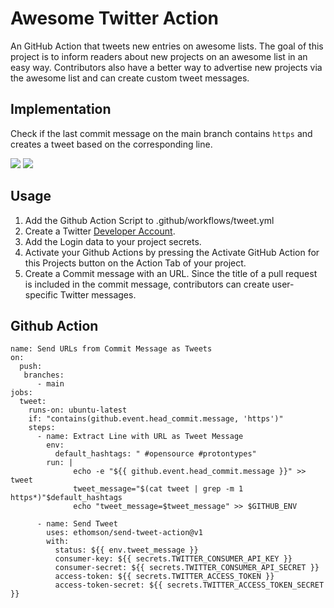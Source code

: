 # Awesome Twitter Action 
An GitHub Action that tweets new entries on awesome lists. The goal of this project is to inform readers about new projects on an awesome list in an easy way.
Contributors also have a better way to advertise new projects via the awesome list and can create custom tweet messages. 

## Implementation
Check if the last commit message on the main branch contains `https` and creates a tweet based on the corresponding line.

[![](https://img.shields.io/twitter/follow/protontypes?style=social)](https://twitter.com/protontypes) [![](https://img.shields.io/twitter/follow/GHAction1?style=social)](https://twitter.com/GHAction1)

## Usage
1. Add the Github Action Script to .github/workflows/tweet.yml
2. Create a Twitter [Developer Account](https://developer.twitter.com/en).
3. Add the Login data to your project secrets.
4. Activate your Github Actions by pressing the Activate GitHub Action for this Projects button on the Action Tab of your project.
5. Create a Commit message with an URL. Since the title of a pull request is included in the commit message, contributors can create user-specific Twitter messages.


## Github Action
```
name: Send URLs from Commit Message as Tweets
on: 
  push:
   branches:
      - main
jobs:
  tweet:
    runs-on: ubuntu-latest
    if: "contains(github.event.head_commit.message, 'https')"     
    steps:
      - name: Extract Line with URL as Tweet Message  
        env: 
          default_hashtags: " #opensource #protontypes"
        run: |
              echo -e "${{ github.event.head_commit.message }}" >> tweet
              tweet_message="$(cat tweet | grep -m 1 https*)"$default_hashtags
              echo "tweet_message=$tweet_message" >> $GITHUB_ENV
      
      - name: Send Tweet       
        uses: ethomson/send-tweet-action@v1
        with:
          status: ${{ env.tweet_message }}
          consumer-key: ${{ secrets.TWITTER_CONSUMER_API_KEY }}
          consumer-secret: ${{ secrets.TWITTER_CONSUMER_API_SECRET }}
          access-token: ${{ secrets.TWITTER_ACCESS_TOKEN }}
          access-token-secret: ${{ secrets.TWITTER_ACCESS_TOKEN_SECRET }}
```
